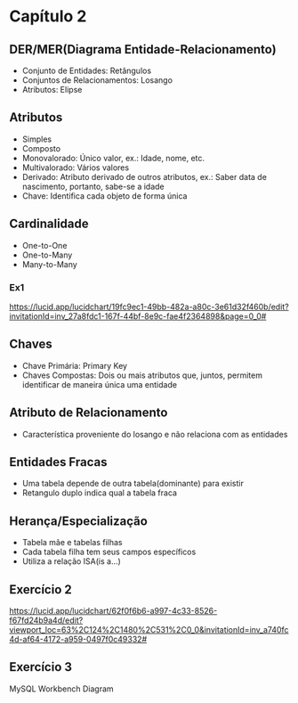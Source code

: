 # Capítulo 2

## DER/MER(Diagrama Entidade-Relacionamento)
- Conjunto de Entidades: Retângulos
- Conjuntos de Relacionamentos: Losango
- Atributos: Elipse

## Atributos
- Simples
- Composto
- Monovalorado: Único valor, ex.: Idade, nome, etc.
- Multivalorado: Vários valores
- Derivado: Atributo derivado de outros atributos, 
ex.: Saber data de nascimento, portanto, sabe-se a idade
- Chave: Identifica cada objeto de forma única

## Cardinalidade
- One-to-One
- One-to-Many
- Many-to-Many

### Ex1
https://lucid.app/lucidchart/19fc9ec1-49bb-482a-a80c-3e61d32f460b/edit?invitationId=inv_27a8fdc1-167f-44bf-8e9c-fae4f2364898&page=0_0#

## Chaves
- Chave Primária: Primary Key
- Chaves Compostas: Dois ou mais atributos que, juntos, permitem identificar de maneira única uma entidade

## Atributo de Relacionamento
- Característica proveniente do losango e não relaciona com as entidades

## Entidades Fracas
- Uma tabela depende de outra tabela(dominante) para existir
- Retangulo duplo indica qual a tabela fraca

## Herança/Especialização
- Tabela mãe e tabelas filhas
- Cada tabela filha tem seus campos específicos
- Utiliza a relação ISA(is a...)

## Exercício 2
https://lucid.app/lucidchart/62f0f6b6-a997-4c33-8526-f67fd24b9a4d/edit?viewport_loc=63%2C124%2C1480%2C531%2C0_0&invitationId=inv_a740fc4d-af64-4172-a959-0497f0c49332#

## Exercício 3
MySQL Workbench Diagram